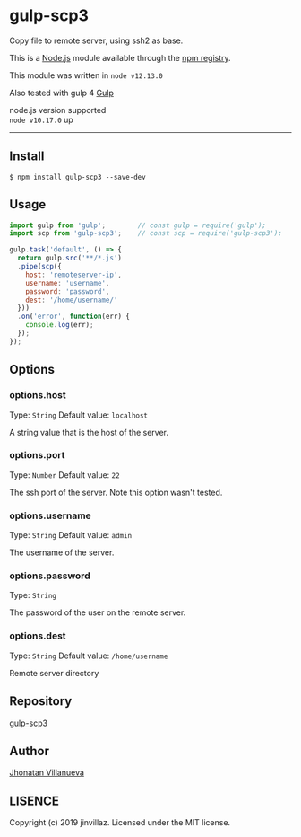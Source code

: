 # gulp-scp3 

Copy file to remote server, using ssh2 as base. 

This is a [Node.js](https://nodejs.org/en/) module available through the
[npm registry](https://www.npmjs.com/). 

This module was written in `node v12.13.0` 

Also tested with gulp 4 [Gulp](https://www.npmjs.com/package/gulp) 

node.js version supported  
`node v10.17.0` up

---

## Install

```
$ npm install gulp-scp3 --save-dev
```

## Usage

```js
import gulp from 'gulp';        // const gulp = require('gulp');
import scp from 'gulp-scp3';    // const scp = require('gulp-scp3');

gulp.task('default', () => {
  return gulp.src('**/*.js')
  .pipe(scp({
    host: 'remoteserver-ip',
    username: 'username',
    password: 'password',
    dest: '/home/username/'
  }))
  .on('error', function(err) {
    console.log(err);
  });
});
```

## Options

### options.host 
Type: `String` 
Default value: `localhost` 

A string value that is the host of the server.

### options.port 
Type: `Number` 
Default value: `22` 

The ssh port of the server. 
Note this option wasn't tested. 

### options.username 
Type: `String` 
Default value: `admin` 

The username of the server. 


### options.password 
Type: `String` 

The password of the user on the remote server. 

### options.dest 
Type: `String` 
Default value: `/home/username` 

Remote server directory 

## Repository 
[gulp-scp3](https://github.com/jinvillaz/gulp-scp3) 


## Author
[Jhonatan Villanueva](https://github.com/jinvillaz) 


## LISENCE

Copyright (c) 2019 jinvillaz. Licensed under the MIT license.
